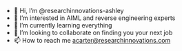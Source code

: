 - 👋 Hi, I’m @researchinnovations-ashley
- 👀 I’m interested in AIML and reverse engineering experts
- 🌱 I’m currently learning everything
- 💞️ I’m looking to collaborate on finding you your next job
- 📫 How to reach me acarter@researchinnovations.com

<!---
researchinnovations-ashley/researchinnovations-ashley is a ✨ special ✨ repository because its `README.md` (this file) appears on your GitHub profile.
You can click the Preview link to take a look at your changes.
--->
